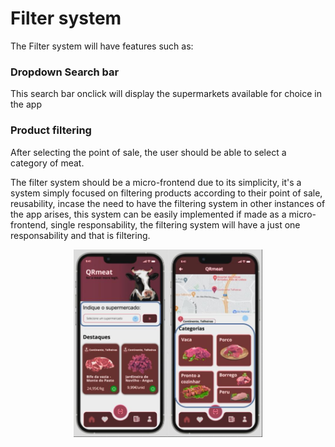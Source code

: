# Filter system
The Filter system will have features such as:
### Dropdown Search bar
This search bar onclick will display the supermarkets available for choice in the app
### Product filtering
After selecting the point of sale, the user should be able to select a category of meat.

The filter system should be a micro-frontend due to its simplicity, it's a system simply focused on filtering products according to their point of sale, reusability, incase the need to have the filtering system in other instances of the app arises, this system can be easily implemented if made as a micro-frontend, single responsability, the filtering system will have a just one responsability and that is filtering.

<img src="img/filter.JPG"
     alt="Markdown Monster icon"
     style="margin-left: auto; margin-right: auto; width: 60%; display: block" />